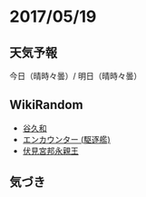 # 2017/05/19

## 天気予報

今日（晴時々曇）/ 明日（晴時々曇）

## WikiRandom

* [谷久和](https://ja.wikipedia.org/wiki/%E8%B0%B7%E4%B9%85%E5%92%8C)
* [エンカウンター (駆逐艦)](https://ja.wikipedia.org/wiki/%E3%82%A8%E3%83%B3%E3%82%AB%E3%82%A6%E3%83%B3%E3%82%BF%E3%83%BC_%28%E9%A7%86%E9%80%90%E8%89%A6%29)
* [伏見宮邦永親王](https://ja.wikipedia.org/wiki/%E4%BC%8F%E8%A6%8B%E5%AE%AE%E9%82%A6%E6%B0%B8%E8%A6%AA%E7%8E%8B)

## 気づき

